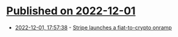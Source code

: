 # [Published on 2022-12-01](index.md)

* [2022-12-01, 17:57:38](https://news.ycombinator.com/item?id=33819923) - [Stripe launches a fiat-to-crypto onramp](https://stripe.com/blog/crypto-onramp)
